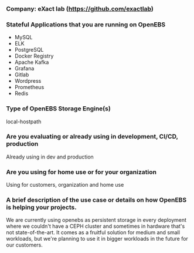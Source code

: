 ### Company: eXact lab (https://github.com/exactlab)

### Stateful Applications that you are running on OpenEBS
- MySQL
- ELK
- PostgreSQL
- Docker Registry
- Apache Kafka
- Grafana
- Gitlab
- Wordpress
- Prometheus
- Redis

### Type of OpenEBS Storage Engine(s)
local-hostpath

### Are you evaluating or already using in development, CI/CD, production
Already using in dev and production

### Are you using for home use or for your organization
Using for customers, organization and home use

### A brief description of the use case or details on how OpenEBS is helping your projects.
We are currently using openebs as persistent storage in every deployment where we couldn't have a CEPH cluster and sometimes in hardware that's not state-of-the-art. It comes as a fruitful solution for medium and small workloads, but we're planning to use it in bigger workloads in the future for our customers.
